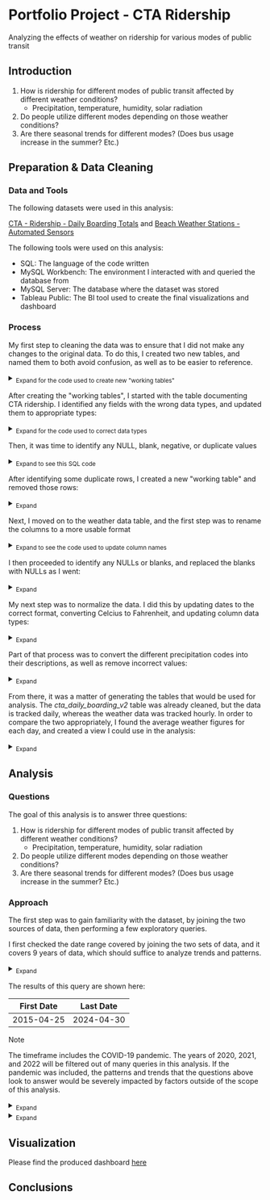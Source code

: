 # Portfolio Project - CTA Ridership
Analyzing the effects of weather on ridership for various modes of public transit


## Introduction

1. How is ridership for different modes of public transit affected by different weather conditions?
   - Precipitation, temperature, humidity, solar radiation
3. Do people utilize different modes depending on those weather conditions?
4. Are there seasonal trends for different modes? (Does bus usage increase in the summer? Etc.)

## Preparation & Data Cleaning


### Data and Tools

The following datasets were used in this analysis:

[CTA - Ridership - Daily Boarding Totals](https://data.cityofchicago.org/Transportation/CTA-Ridership-Daily-Boarding-Totals/6iiy-9s97/about_data)
and
[Beach Weather Stations - Automated Sensors](https://data.cityofchicago.org/Parks-Recreation/Beach-Weather-Stations-Automated-Sensors/k7hf-8y75/about_data)

 
The following tools were used on this analysis:
- SQL: The language of the code written
- MySQL Workbench: The environment I interacted with and queried the database from
- MySQL Server: The database where the dataset was stored
- Tableau Public: The BI tool used to create the final visualizations and dashboard


### Process

My first step to cleaning the data was to ensure that I did not make any changes to the original data.  To do this, I created two new tables, and named them to both avoid confusion, as well as to be easier to reference.

<details>
  <summary><sub>Expand for the code used to create new "working tables"</sub></summary>

```SQL
# Original Data
SELECT * 
FROM `beach_weather_stations_-_automated_sensors_20240813`
;

SELECT *
FROM `cta_-_ridership_-_daily_boarding_totals_20240813`
;

# Creating working files to leave original data intact

CREATE TABLE weather_station_data AS (
	SELECT * 
	FROM `beach_weather_stations_-_automated_sensors_20240813`
)
;

CREATE TABLE cta_daily_boarding AS (
	SELECT *
	FROM `cta_-_ridership_-_daily_boarding_totals_20240813`
)
;
```
</details>
 

After creating the "working tables", I started with the table documenting CTA ridership. I identified any fields with the wrong data types, and updated them to appropriate types:

<details>
	
   <summary><sub>Expand for the code used to correct data types</sub></summary>
   
  
```SQL
# CTA daily boarding table - Updating data types
SELECT *
FROM cta_daily_boarding
;

SELECT service_date, STR_TO_DATE(service_date, '%m/%d/%Y')
FROM cta_daily_boarding
;

UPDATE cta_daily_boarding
SET service_date = STR_TO_DATE(service_date, '%m/%d/%Y')
;

ALTER TABLE cta_daily_boarding
MODIFY COLUMN service_date DATE
;

```
</details>

Then, it was time to identify any NULL, blank, negative, or duplicate values

<details>
	<summary><sub>Expand to see this SQL code</summary>

```SQL
SELECT *
FROM cta_daily_boarding
WHERE bus IS NULL
	OR bus = ''
    OR bus < 0
;

SELECT *
FROM cta_daily_boarding
WHERE rail_boardings IS NULL
	OR rail_boardings = ''
    OR rail_boardings < 0
;

SELECT *
FROM cta_daily_boarding
WHERE total_rides IS NULL
	OR total_rides = ''
    OR total_rides < 0
;

SELECT *
FROM (
	SELECT
		*,
		ROW_NUMBER() OVER(PARTITION BY service_date ORDER BY service_date) AS row_cnt
	FROM cta_daily_boarding
    ) as row_nums
WHERE row_cnt > 1
;
```
</details>

After identifying some duplicate rows, I created a new "working table" and removed those rows:

<details>
	<summary><sub>Expand</sub></summary>


```SQL
 -- Creating a new working table with row_numbers, for removing duplicates
CREATE TABLE cta_daily_boarding_v2 AS (
SELECT *,
ROW_NUMBER() OVER(PARTITION BY service_date ORDER BY service_date) AS row_cnt
FROM cta_daily_boarding
)
;

DELETE FROM cta_daily_boarding_v2
WHERE row_cnt > 1
;
```

</details>


Next, I moved on to the weather data table, and the first step was to rename the columns to a more usable format

<details>
	
  <summary><sub>Expand to see the code used to update column names</sub></summary>


```SQL
# Updating column names
SELECT *
FROM weather_station_data
;

ALTER TABLE weather_station_data
RENAME COLUMN `Station Name` TO station_name;

ALTER TABLE weather_station_data
RENAME COLUMN `Measurement Timestamp` TO measurement_timestamp;

ALTER TABLE weather_station_data
RENAME COLUMN `Air Temperature` TO air_temperature;

ALTER TABLE weather_station_data
RENAME COLUMN `Wet Bulb Temperature` TO wet_bulb_temperature;

ALTER TABLE weather_station_data
RENAME COLUMN `Humidity` TO humidity;

ALTER TABLE weather_station_data
RENAME COLUMN `Rain Intensity` TO rain_intensity;

ALTER TABLE weather_station_data
RENAME COLUMN `Interval Rain` TO interval_rain;

ALTER TABLE weather_station_data
RENAME COLUMN `Total Rain` TO total_rain;

ALTER TABLE weather_station_data
RENAME COLUMN `Precipitation Type` TO precipitation_type;

ALTER TABLE weather_station_data
RENAME COLUMN `Wind Direction` TO wind_direction;

ALTER TABLE weather_station_data
RENAME COLUMN `Wind Speed` TO wind_speed;

ALTER TABLE weather_station_data
RENAME COLUMN `Maximum Wind Speed` TO max_wind_speed;

ALTER TABLE weather_station_data
RENAME COLUMN `Barometric Pressure` TO barometric_pressure;

ALTER TABLE weather_station_data
RENAME COLUMN `Solar Radiation` TO solar_radiation;

ALTER TABLE weather_station_data
RENAME COLUMN `Heading` TO heading;

ALTER TABLE weather_station_data
RENAME COLUMN `Battery Life` TO battery_life;

ALTER TABLE weather_station_data
RENAME COLUMN `Measurement Timestamp Label` TO measurement_timestamp_label;

ALTER TABLE weather_station_data
RENAME COLUMN `Measurement ID` TO measurement_id;
```

</details>

I then proceeded to identify any NULLs or blanks, and replaced the blanks with NULLs as I went:

<details>
	<summary><sub>Expand</sub></summary>

 ```SQL
# Identifying NULLs, blanks, etc.

SELECT *
FROM weather_station_data WHERE wet_bulb_temperature IS NULL
;

UPDATE weather_station_data
SET wet_bulb_temperature = NULL
WHERE wet_bulb_temperature = ''
;

SELECT *
FROM weather_station_data WHERE humidity =''
;

SELECT *
FROM weather_station_data WHERE rain_intensity =''
;

UPDATE weather_station_data
SET rain_intensity = NULL
WHERE rain_intensity = ''
;

SELECT *
FROM weather_station_data WHERE interval_rain IS NULL
;

SELECT *
FROM weather_station_data WHERE total_rain = ''
;

UPDATE weather_station_data
SET total_rain = NULL
WHERE total_rain = ''
;

SELECT *
FROM weather_station_data WHERE precipitation_type = ''
;

UPDATE weather_station_data
SET precipitation_type = NULL
WHERE precipitation_type = ''
;

SELECT *
FROM weather_station_data WHERE wind_direction IS NULL
;

SELECT *
FROM weather_station_data WHERE wind_speed = ''
;

SELECT *
FROM weather_station_data WHERE heading = ''
;

UPDATE weather_station_data
SET heading = NULL
WHERE heading = ''
;
```
 
</details>

My next step was to normalize the data. I did this by updating dates to the correct format, converting Celcius to Fahrenheit, and updating column data types:

<details>
	<summary><sub>Expand</sub></summary>

```SQL
# Normalizing data

SELECT * , STR_TO_DATE(measurement_timestamp, '%m/%d/%Y %r')
FROM weather_station_data
ORDER BY station_name, measurement_timestamp
;

UPDATE weather_station_data
SET measurement_timestamp = STR_TO_DATE(measurement_timestamp, '%m/%d/%Y %r')
;

SELECT *, DATE(measurement_timestamp) AS measurement_date
FROM weather_station_data
ORDER BY station_name, measurement_timestamp
;

-- Converting from C to F
SELECT 
	air_temperature,
    ROUND((air_temperature * 9/5) + 32, 1) AS air_temp_f
FROM weather_station_data
;

SELECT 
	wet_bulb_temperature,
    ROUND((wet_bulb_temperature * 9/5) + 32, 1) AS bulb_temp_f
FROM weather_station_data
;

UPDATE weather_station_data
SET air_temperature = ROUND((air_temperature * 9/5) + 32, 1)
;

UPDATE weather_station_data
SET wet_bulb_temperature = ROUND((wet_bulb_temperature * 9/5) + 32, 1)
;


# Updating data types

ALTER TABLE weather_station_data
MODIFY COLUMN measurement_timestamp DATETIME
;

ALTER TABLE weather_station_data
MODIFY COLUMN wet_bulb_temperature DOUBLE
;

ALTER TABLE weather_station_data
MODIFY COLUMN wet_bulb_temperature DOUBLE
;

SELECT DISTINCT rain_intensity
FROM weather_station_data
;

ALTER TABLE weather_station_data
MODIFY COLUMN rain_intensity DOUBLE
;

SELECT DISTINCT total_rain
FROM weather_station_data
;

ALTER TABLE weather_station_data
MODIFY COLUMN total_rain DOUBLE
;

SELECT DISTINCT heading
FROM weather_station_data
;

SELECT *
FROM weather_station_data
WHERE heading =''
;

ALTER TABLE weather_station_data
MODIFY COLUMN heading INT
;

```
</details>

Part of that process was to convert the different precipitation codes into their descriptions, as well as remove incorrect values:

<details>
	<summary><sub>Expand</sub></summary>

```SQL
/*
Precipitation Type
0 = No precipitation 
60 = Liquid precipitation, e.g. rain - Ice, hail and sleet are transmitted as rain (60). 
70 = Solid precipitation, e.g. snow 
40 = unspecified precipitation
*/

SELECT DISTINCT precipitation_type
FROM weather_station_data
; -- Results contained '5', which is not listed in the dataset description

SELECT * 
FROM weather_station_data
WHERE precipitation_type = '5'
;

SELECT *
FROM weather_station_data
WHERE station_name = 'Oak Street Weather Station'
	AND measurement_timestamp LIKE '2017-10-03%'
; 			/*This looks like bad data, I could match it to the '0' values in the same timeframe, 
			but some other values are also showing '5', when they likely shouldn't. I'll remove this row 
			from the data, so the other invalid values don't affect the analysis, either */
                            
DELETE FROM weather_station_data
WHERE precipitation_type = '5'
;

UPDATE weather_station_data
SET precipitation_type = 'No precipitation'
WHERE precipitation_type = '0'
;

UPDATE weather_station_data
SET precipitation_type = 'Liquid precipitation, e.g. rain - Ice, hail and sleet are transmitted as rain (60)'
WHERE precipitation_type = '60'
;

UPDATE weather_station_data
SET precipitation_type = 'Solid precipitation, e.g. snow'
WHERE precipitation_type = '70'
;

UPDATE weather_station_data
SET precipitation_type = 'unspecified precipitation'
WHERE precipitation_type = '40'
;

```
</details>

From there, it was a matter of generating the tables that would be used for analysis.  The *cta_daily_boarding_v2* table was already cleaned, but the data is tracked daily, whereas the weather data was tracked hourly. In order to compare the two appropriately, I found the average weather figures for each day, and created a view I could use in the analysis:

<details>
	<summary><sub>Expand</sub></summary>

```SQL
-- The aggregation - Looking to find general weather condition by the day
CREATE VIEW daily_weather_avgs AS
SELECT 
    DATE(measurement_timestamp) AS measurement_date,
    ROUND(AVG(air_temperature), 1) AS air_temp,
    ROUND(AVG(wet_bulb_temperature), 1) AS wet_bulb_temp,
    ROUND(AVG(humidity), 1) AS humidity,
    ROUND(AVG(rain_intensity), 1) AS rain_intensity,
    ROUND(AVG(interval_rain), 1) AS interval_rain,
    ROUND(AVG(total_rain), 1) AS total_rain,
    ROUND(AVG(wind_direction), 1) AS wind_direction,
    ROUND(AVG(wind_speed), 1) AS wind_speed,
    ROUND(AVG(max_wind_speed), 1) AS max_wind_speed,
    ROUND(AVG(barometric_pressure), 1) AS barometric_pressure,
    ROUND(AVG(solar_radiation), 1) AS solar_radiation,
    ROUND(AVG(heading), 1) AS heading
FROM weather_station_data
GROUP BY measurement_date
ORDER BY measurement_date
;

```
</details>



## Analysis

### Questions

The goal of this analysis is to answer three questions:

1. How is ridership for different modes of public transit affected by different weather conditions?
   - Precipitation, temperature, humidity, solar radiation
3. Do people utilize different modes depending on those weather conditions?
4. Are there seasonal trends for different modes? (Does bus usage increase in the summer? Etc.)

### Approach

The first step was to gain familiarity with the dataset, by joining the two sources of data, then performing a few exploratory queries. 

I first checked the date range covered by joining the two sets of data, and it covers 9 years of data, which should suffice to analyze trends and patterns.  

<details>
	<summary><sub>Expand</sub></summary>
    
```SQL
# Date range

SELECT 
	MIN(service_date) AS first_date,
    MAX(service_date) AS last_date
FROM cta_daily_boarding_v2 AS cta
JOIN daily_weather_avgs AS dwa
	ON cta.service_date = dwa.measurement_date
;
```
</details>

The results of this query are shown here:

|First Date|Last Date|
|---|---|
|2015-04-25|2024-04-30|


> [!NOTE]
> The timeframe includes the COVID-19 pandemic.
> The years of 2020, 2021, and 2022 will be filtered out of many queries in this analysis.
> If the pandemic was included, the patterns and trends that the questions above look to answer would be severely impacted by factors outside of the scope of this analysis.


<details>
	<summary><sub>Expand</sub></summary>
    
```SQL

```

</details>

<details>
	<summary><sub>Expand</sub></summary>
    
```SQL

# Joining the data
SELECT *
FROM cta_daily_boarding_v2 AS cta
JOIN daily_weather_avgs AS dwa
	ON cta.service_date = dwa.measurement_date
;

# Lowest, Highest, and Average temperatures

SELECT
MAX(air_temp) AS max_temp,
    MIN(air_temp) AS min_temp,
    ROUND(AVG(air_temp), 1) AS avg_temp
FROM cta_daily_boarding_v2 AS cta
JOIN daily_weather_avgs AS dwa
	ON cta.service_date = dwa.measurement_date
;

SELECT
	CONCAT(YEAR(service_date),'-',MONTH(service_date)) AS each_month,
	MAX(air_temp) AS max_temp,
    MIN(air_temp) AS min_temp,
    ROUND(AVG(air_temp), 1) AS avg_temp
FROM cta_daily_boarding_v2 AS cta
JOIN daily_weather_avgs AS dwa
	ON cta.service_date = dwa.measurement_date
GROUP BY each_month
ORDER BY each_month
;

```
</details>



## Visualization

Please find the produced dashboard [here](https://public.tableau.com/views/PortfolioProject-CTARidershipforDifferentWeatherFactors/CTARidershipDashboard?:language=en-US&:sid=&:redirect=auth&:display_count=n&:origin=viz_share_link)


## Conclusions
